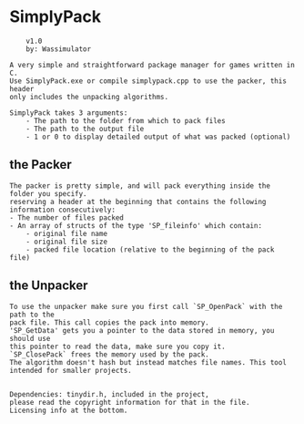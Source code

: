 # SimplyPack              

        v1.0
        by: Wassimulator

    A very simple and straightforward package manager for games written in C.
    Use SimplyPack.exe or compile simplypack.cpp to use the packer, this header 
    only includes the unpacking algorithms.

    SimplyPack takes 3 arguments:
        - The path to the folder from which to pack files
        - The path to the output file
        - 1 or 0 to display detailed output of what was packed (optional)

## the Packer
    The packer is pretty simple, and will pack everything inside the folder you specify. 
    reserving a header at the beginning that contains the following information consecutively:
    - The number of files packed 
    - An array of structs of the type 'SP_fileinfo' which contain:
        - original file name
        - original file size
        - packed file location (relative to the beginning of the pack file)
## the Unpacker
    To use the unpacker make sure you first call `SP_OpenPack` with the path to the 
    pack file. This call copies the pack into memory.
    'SP_GetData' gets you a pointer to the data stored in memory, you should use
    this pointer to read the data, make sure you copy it.
    `SP_ClosePack` frees the memory used by the pack.
    The algorithm doesn't hash but instead matches file names. This tool intended for smaller projects.


    Dependencies: tinydir.h, included in the project, 
    please read the copyright information for that in the file.
    Licensing info at the bottom.
